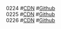 0224  #[CDN](https://cdn.jsdelivr.net/gh/winifre/data/source/0226.7z)  #[Github](https://raw.githubusercontent.com/winifre/data/main/source/0226.7z)  
0225  #[CDN](https://cdn.jsdelivr.net/gh/winifre/data/source/0226.7z)  #[Github](https://raw.githubusercontent.com/winifre/data/main/source/0226.7z)  
0226  #[CDN](https://cdn.jsdelivr.net/gh/winifre/data/source/0226.7z)  #[Github](https://raw.githubusercontent.com/winifre/data/main/source/0226.7z)
